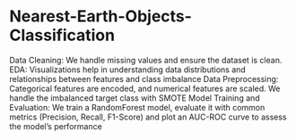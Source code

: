 # Nearest-Earth-Objects-Classification
Data Cleaning: We handle missing values and ensure the dataset is clean.
EDA: Visualizations help in understanding data distributions and relationships between features and class imbalance
Data Preprocessing: Categorical features are encoded, and numerical features are scaled. We handle the imbalanced target class with SMOTE
Model Training and Evaluation: We train a RandomForest model, evaluate it with common metrics (Precision, Recall, F1-Score) and plot an AUC-ROC curve to assess the model’s performance
